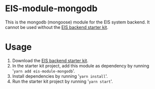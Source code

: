# EIS-module-mongodb
This is the mongodb (mongoose) module for the EIS system backend. It cannot be used without the [EIS backend starter kit](https://www.npmjs.com/package/eis-module-starter-kit).

# Usage
1. Download the [EIS backend starter kit](https://www.npmjs.com/package/eis-module-starter-kit).
2. In the starter kit project, add this module as dependency by running '`yarn add eis-module-mongodb`'.
3. Install dependencies by running '`yarn install`'.
4. Run the starter kit project by running '`yarn start`'.
